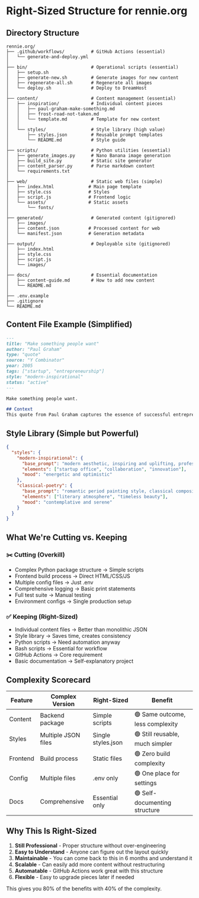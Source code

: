 # Right-Sized Structure for rennie.org

## Directory Structure
```
rennie.org/
├── .github/workflows/          # GitHub Actions (essential)
│   └── generate-and-deploy.yml
│
├── bin/                        # Operational scripts (essential)
│   ├── setup.sh
│   ├── generate-new.sh         # Generate images for new content
│   ├── regenerate-all.sh       # Regenerate all images  
│   └── deploy.sh               # Deploy to DreamHost
│
├── content/                    # Content management (essential)
│   ├── inspiration/            # Individual content pieces
│   │   ├── paul-graham-make-something.md
│   │   ├── frost-road-not-taken.md
│   │   └── template.md         # Template for new content
│   │
│   └── styles/                 # Style library (high value)
│       ├── styles.json         # Reusable prompt templates
│       └── README.md           # Style guide
│
├── scripts/                    # Python utilities (essential)
│   ├── generate_images.py      # Nano Banana image generation
│   ├── build_site.py           # Static site generator
│   ├── content_parser.py       # Parse markdown content
│   └── requirements.txt
│
├── web/                        # Static web files (simple)
│   ├── index.html             # Main page template
│   ├── style.css              # Styles
│   ├── script.js              # Frontend logic
│   └── assets/                # Static assets
│       └── fonts/
│
├── generated/                  # Generated content (gitignored)
│   ├── images/
│   ├── content.json           # Processed content for web
│   └── manifest.json          # Generation metadata
│
├── output/                     # Deployable site (gitignored)
│   ├── index.html
│   ├── style.css
│   ├── script.js
│   └── images/
│
├── docs/                       # Essential documentation
│   ├── content-guide.md        # How to add new content
│   └── README.md
│
├── .env.example
├── .gitignore
└── README.md
```

## Content File Example (Simplified)
```markdown
---
title: "Make something people want"
author: "Paul Graham"
type: "quote" 
source: "Y Combinator"
year: 2005
tags: ["startup", "entrepreneurship"]
style: "modern-inspirational"
status: "active"
---

Make something people want.

## Context
This quote from Paul Graham captures the essence of successful entrepreneurship...
```

## Style Library (Simple but Powerful)
```json
{
  "styles": {
    "modern-inspirational": {
      "base_prompt": "modern aesthetic, inspiring and uplifting, professional quality, warm lighting",
      "elements": ["startup office", "collaboration", "innovation"],
      "mood": "energetic and optimistic"
    },
    "classical-poetry": {
      "base_prompt": "romantic period painting style, classical composition, soft dreamy quality", 
      "elements": ["literary atmosphere", "timeless beauty"],
      "mood": "contemplative and serene"
    }
  }
}
```

## What We're Cutting vs. Keeping

### ✂️ **Cutting (Overkill)**
- Complex Python package structure → Simple scripts
- Frontend build process → Direct HTML/CSS/JS
- Multiple config files → Just .env
- Comprehensive logging → Basic print statements
- Full test suite → Manual testing
- Environment configs → Single production setup

### ✅ **Keeping (Right-Sized)**
- Individual content files → Better than monolithic JSON
- Style library → Saves time, creates consistency  
- Python scripts → Need automation anyway
- Bash scripts → Essential for workflow
- GitHub Actions → Core requirement
- Basic documentation → Self-explanatory project

## Complexity Scorecard

| Feature | Complex Version | Right-Sized | Benefit |
|---------|----------------|-------------|---------|
| Content | Backend package | Simple scripts | 🟢 Same outcome, less complexity |
| Styles | Multiple JSON files | Single styles.json | 🟢 Still reusable, much simpler |
| Frontend | Build process | Static files | 🟢 Zero build complexity |
| Config | Multiple files | .env only | 🟢 One place for settings |
| Docs | Comprehensive | Essential only | 🟢 Self-documenting structure |

## Why This Is Right-Sized

1. **Still Professional** - Proper structure without over-engineering
2. **Easy to Understand** - Anyone can figure out the layout quickly  
3. **Maintainable** - You can come back to this in 6 months and understand it
4. **Scalable** - Can easily add more content without restructuring
5. **Automatable** - GitHub Actions work great with this structure
6. **Flexible** - Easy to upgrade pieces later if needed

This gives you 80% of the benefits with 40% of the complexity.
